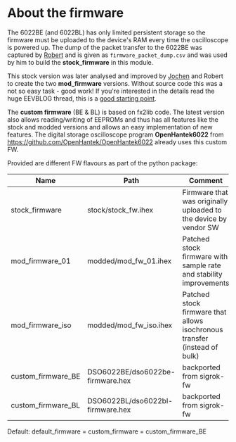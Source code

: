# About the firmware
The 6022BE (and 6022BL) has only limited persistent storage so the firmware must be uploaded to the device's RAM
every time the oscilloscope is powered up.
The dump of the packet transfer to the 6022BE was captured by [Robert](https://github.com/rpcope1/Hantek6022API)
and is given as `firmware_packet_dump.csv` and was used by him to build the **stock_firmware** in this module.

This stock version was later analysed and improved by [Jochen](https://github.com/jhoenicke/Hantek6022API)
and Robert to create the two **mod_firmware** versions.
Without source code this was a not so easy task - good work!
If you're interested in the details read the huge EEVBLOG thread, this is a
[good starting point](https://www.eevblog.com/forum/testgear/hantek-6022be-20mhz-usb-dso/msg656059/#msg656059).

The **custom firmware** (BE & BL) is based on fx2lib code. The latest version also allows reading/writing of EEPROMs
and thus has all features like the stock and modded versions and allows an easy implementation of new features.
The digital storage oscilloscope program **OpenHantek6022** from https://github.com/OpenHantek/OpenHantek6022
already uses this custom FW.

Provided are different FW flavours as part of the python package:

| **Name**           | **Path**                     | **Comment**                                                      |
|--------------------|------------------------------|------------------------------------------------------------------|
| stock_firmware     | stock/stock_fw.ihex          | Firmware that was originally uploaded to the device by vendor SW |
| mod_firmware_01    | modded/mod_fw_01.ihex        | Patched stock firmware with sample rate and stability improvements |
| mod_firmware_iso   | modded/mod_fw_iso.ihex       | Patched stock firmware that allows isochronous transfer (instead of bulk) |
| custom_firmware_BE | DSO6022BE/dso6022be-firmware.hex | backported from sigrok-fw |
| custom_firmware_BL | DSO6022BL/dso6022bl-firmware.hex | backported from sigrok-fw |

Default:
    default_firmware = custom_firmware = custom_firmware_BE


